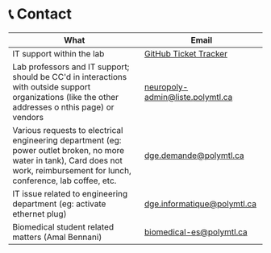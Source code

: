 # <span>📞</span> Contact


| What                                                                                                   | Email                            |
|--------------------------------------------------------------------------------------------------------|----------------------------------|
| IT support within the lab | [GitHub Ticket Tracker](https://github.com/neuropoly/computers/issues/new) |
| Lab professors and IT support; should be CC'd in interactions with outside support organizations (like the other addresses o nthis page) or vendors | neuropoly-admin@liste.polymtl.ca |
| Various requests to electrical engineering department (eg: power outlet broken, no more water in tank), Card does not work, reimbursement for lunch, conference, lab coffee, etc. | dge.demande@polymtl.ca           |
| IT issue related to engineering department (eg: activate ethernet plug)                                | dge.informatique@polymtl.ca      |
| Biomedical student related matters (Amal Bennani)                                                      | biomedical-es@polymtl.ca         |

